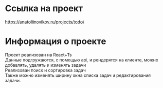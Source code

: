# Ссылка на проект

https://anatoliinovikov.ru/projects/todo/

# Информация о проекте

Проект реализован на React+Ts<br/>
Данные подгружаются, с помощью api, и рендерятся на клиенте, можно добавлять, удалять и изменять задачи<br/>
Реализован поиск и сортировка задач<br/>
Также можно изменять ширину окна списка задач и редактирования задачи.

